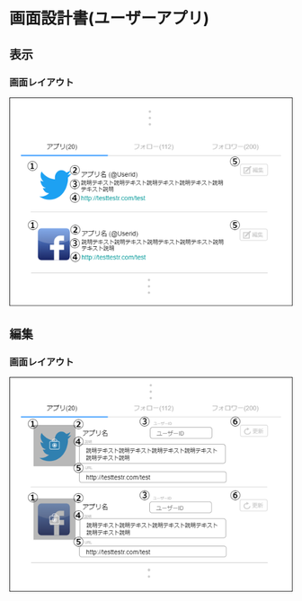 # 画面設計書(ユーザーアプリ)

## 表示

### 画面レイアウト

<span  id="images">![ユーザーアプリ](../../reference/2_bd/img/2.1.3/sc020/sc021_1.png "ユーザーアプリ1")</span>

## 編集

### 画面レイアウト

<span  id="images">![ユーザーアプリ](../../reference/2_bd/img/2.1.3/sc020/sc021_2.png "ユーザーアプリ2")</span>